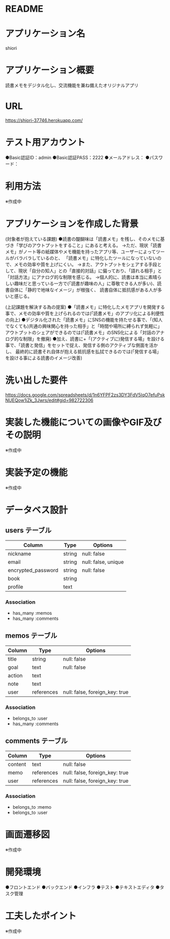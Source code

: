 # README

# アプリケーション名
shiori

# アプリケーション概要
読書メモをデジタル化し、交流機能を兼ね備えたオリジナルアプリ

# URL
https://shiori-37746.herokuapp.com/

# テスト用アカウント
●Basic認証ID：admin
●Basic認証PASS：2222
●メールアドレス：
●パスワード：

# 利用方法
※作成中

# アプリケーションを作成した背景
(対象者が抱えている課題)
●読書の醍醐味は「読書メモ」を残し、そのメモに基づき「学びのアウトプットをすること」にあると考える。
→ただ、現状「読書メモ」がノート等の紙媒体やメモ機能を持ったアプリ等、ユーザーによってツールがバラバラしているのと、
「読書メモ」に特化したツールになっていないので、メモの効率や質を上げにくい。
→また、アウトプットをシェアする手段として、現状「自分の知人」との「直接的対話」に偏っており、「語れる相手」と「対話方法」にアナログ的な制限を感じる。
→個人的に、読書は本当に素晴らしい趣味だと思っている一方で(「読書が趣味の人」に尊敬できる人が多い)、読書自体に「静的で地味なイメージ」が根強く、
読書自体に抵抗感がある人が多いと感じる。

(上記課題を解決する為の提案)
●「読書メモ」に特化したメモアプリを開発する事で、メモの効率や質を上げられるのでは(「読書メモ」のアプリ化による利便性の向上)
●デジタル化された「読書メモ」にSNSの機能を持たせる事で、「(知人でなくても)共通の興味関心を持った相手」と「時間や場所に縛られず気軽に」
アウトプットのシェアができるのでは(「読書メモ」のSNS化による「対話のアナログ的な制限」を撤廃)
●加え、読書に+「(アクティブに)発信する場」を設ける事で、「読書と発信」をセットで捉え、発信する側のアクティブな側面を活かし、
最終的に読書それ自体が抱える抵抗感を払拭できるのでは(「発信する場」を設ける事による読書のイメージ改善)

# 洗い出した要件
https://docs.google.com/spreadsheets/d/1n6YFPF2zs3DY3FdV5lqO7efuPskNUEQow1iZk_3Jwrs/edit#gid=982722306

# 実装した機能についての画像やGIF及びその説明
※作成中

# 実装予定の機能
※作成中

# データベス設計
## users テーブル

| Column             |  Type  | Options     |
| ------------------ | ------ | ----------- |
| nickname           | string | null: false |
| email              | string | null: false, unique|
| encrypted_password | string | null: false |
| book               | string | 
| profile            |  text  | 

### Association

- has_many :memos
- has_many :comments

## memos テーブル

| Column |  Type  | Options     |
| ------ | ------ | ----------- |
| title  | string | null: false |
| goal   |  text  | null: false |
| action |  text  | 
| note   |  text  | 
| user   | references | null: false, foreign_key: true |

### Association

- belongs_to :user
- has_many :comments

## comments テーブル

| Column  |    Type    | Options                        |
| ------  | ---------- | ------------------------------ |
| content |    text    | null: false                    |
| memo    | references | null: false, foreign_key: true |
| user    | references | null: false, foreign_key: true |


### Association

- belongs_to :memo
- belongs_to :user

# 画面遷移図
※作成中

# 開発環境
●フロントエンド
●バックエンド
●インフラ
●テスト
●テキストエディタ
●タスク管理

# 工夫したポイント
※作成中

